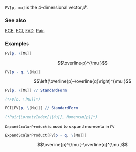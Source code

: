 `FV[p, mu]` is the $4$-dimensional vector $p^{\mu }$.

### See also

[FCE](FCE), [FCI](FCI), [FVD](FVD), [Pair](Pair).

### Examples

```mathematica
FV[p, \[Mu]]
```

$$\overline{p}^{\mu }$$

```mathematica
FV[p - q, \[Mu]]
```

$$\left(\overline{p}-\overline{q}\right)^{\mu }$$

```mathematica
FV[p, \[Mu]] // StandardForm

(*FV[p, \[Mu]]*)
```

```mathematica
FCI[FV[p, \[Mu]]] // StandardForm

(*Pair[LorentzIndex[\[Mu]], Momentum[p]]*)
```

`ExpandScalarProduct` is used to expand momenta in `FV`

```mathematica
ExpandScalarProduct[FV[p - q, \[Mu]]]
```

$$\overline{p}^{\mu }-\overline{q}^{\mu }$$